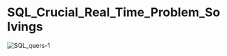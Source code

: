 # SQL_Crucial_Real_Time_Problem_Solvings

![SQL_quers-1](https://github.com/user-attachments/assets/dc37ab77-5c76-4deb-812e-edc3f8bdeced)
